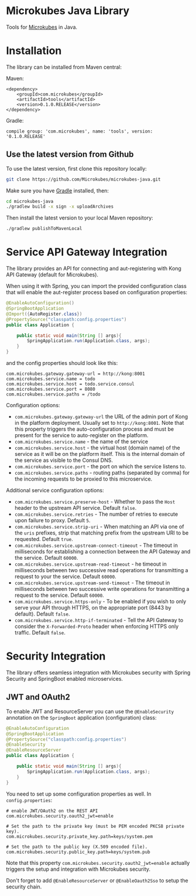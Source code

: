 Microkubes Java Library
=======================

Tools for [Microkubes](https://microkubes.com) in Java.


# Installation

The library can be installed from Maven central:

Maven:

```
<dependency>
    <groupId>com.microkubes</groupId>
    <artifactId>tools</artifactId>
    <version>0.1.0.RELEASE</version>
</dependency>
```

Gradle:

```
compile group: 'com.microkubes', name: 'tools', version: '0.1.0.RELEASE'
```

## Use the latest version from Github

To use the latest version, first clone this repository locally:

```bash
git clone https://github.com/Microkubes/microkubes-java.git
```

Make sure you have [Gradle](https://gradle.org/) installed, then:

```bash
cd microkubes-java
./gradlew build -x sign -x uploadArchives
```

Then install the latest version to your local Maven repository:

```bash
./gradlew publishToMavenLocal
```


# Service API Gateway Integration

The library provides an API for connecting and aut-registering with Kong API Gateway (default for Microkubes).

When using it with Spring, you can import the provided configuration class that will enable the aut-register process
based on configuration properties:

```java
@EnableAutoConfiguration()
@SpringBootApplication
@Import({AutoRegister.class})
@PropertySource("classpath:config.properties")
public class Application {

    public static void main(String [] args){
        SpringApplication.run(Application.class, args);
    }
}
```

and the config properties should look like this:

```
com.microkubes.gateway.gateway-url = http://kong:8001
com.microkubes.service.name = todo
com.microkubes.service.host = todo.service.consul
com.microkubes.service.port = 8080
com.microkubes.service.paths = /todo
```

Configuration options:

* `com.microkubes.gateway.gateway-url` the URL of the admin port of Kong in the platform deployment. Usually set to `http://kong:8001`. 
Note that this property triggers the auto-configuration process and must be present for the service to auto-register on the platform.
* `com.microkubes.service.name` -  the name of the service
* `com.microkubes.service.host` - the virtual host (domain name) of the service as it will be on the platform itself. This is the
internal domain of the service as visible to the Consul DNS.
* `com.microkubes.service.port` - the port on which the service listens to.
* `com.microkubes.service.paths` - routing paths (separated by comma) for the incoming requests to be proxied to this microservice.

Additional service configuration options:

* `com.microkubes.service.preserve-host` - Whether to pass the `Host` header to the upstream API service. Default `false`.
* `com.microkubes.service.retries` - The number of retries to execute upon failure to proxy. Default `5`.
* `com.microkubes.service.strip-uri` - When matching an API via one of the `uris` prefixes, strip that matching prefix 
from the upstream URI to be requested.  Default `true`.
* `com.microkubes.service.upstream-connect-timeout` - The timeout in milliseconds for establishing a connection between
the API Gateway and the service. Default `60000`.
* `com.microkubes.service.upstream-read-timeout` - he timeout in milliseconds between two successive read operations for
transmitting a request to your the service. Default `60000`.
* `com.microkubes.service.upstream-send-timeout` - The timeout in milliseconds between two successive write operations
for transmitting a request to the service. Default `60000`.
* `com.microkubes.service.https-only` - To be enabled if you wish to only serve your API through HTTPS, on the appropriate
port (8443 by default). Default `false`.
* `com.microkubes.service.http-if-terminated` - Tell the API Gateway to consider the `X-Forwarded-Proto` header when enforcing
HTTPS only traffic. Default `false`.

# Security Integration

The library offers seamless integration with Microkubes security with Spring Security and SpringBoot enabled microservices.

## JWT and OAuth2

To enable JWT and ResourceServer you can use the `@EnableSecurity` annotation on the `SpringBoot` application (configuration) class:

```java
@EnableAutoConfiguration
@SpringBootApplication
@PropertySource("classpath:config.properties")
@EnableSecurity
@EnableResourceServer
public class Application {

    public static void main(String [] args){
        SpringApplication.run(Application.class, args);
    }
}
```

You need to set up some configuration properties as well. In `config.properties`:

```
# enable JWT/OAuth2 on the REST API
com.microkubes.security.oauth2_jwt=enable

# Set the path to the private key (must be PEM encoded PKCS8 private key).
com.microkubes.security.private_key.path=keys/system.pem

# Set the path to the public key (X.509 encoded file).
com.microkubes.security.public_key.path=keys/system.pub
```

Note that this property `com.microkubes.security.oauth2_jwt=enable` actually triggers the setup and integration with
Microkubes security.

Don't forget to add `@EnableResourceServer` or `@EnableOauth2Sso` to setup the security chain.